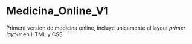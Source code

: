 # Medicina_Online_V1
Primera version de medicina online, incluye unicamente el layout *primer layout* en HTML y CSS
